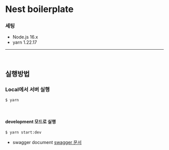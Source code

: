 # Nest boilerplate

### 세팅
- Node.js 16.x
- yarn 1.22.17


------------
</br>

## 실행방법

### Local에서 서버 실행
```
$ yarn
```
</br>

#### development 모드로 실행
```
$ yarn start:dev
```

- swagger document
[swagger 문서](http://localhost:3000/api)

